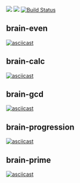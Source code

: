 <a href="https://codeclimate.com/github/makeoverWeb/project-lvl1-s412/maintainability"><img src="https://api.codeclimate.com/v1/badges/4eb0e482969eb4319075/maintainability" /></a>
<a href="https://codeclimate.com/github/makeoverWeb/project-lvl1-s412/test_coverage"><img src="https://api.codeclimate.com/v1/badges/4eb0e482969eb4319075/test_coverage" /></a>
[![Build Status](https://travis-ci.org/makeoverWeb/project-lvl1-s412.svg?branch=master)](https://travis-ci.org/makeoverWeb/project-lvl1-s412)
## brain-evеn
[![asciicast](https://asciinema.org/a/1uFwlgQB2PYsRkRElzjslsZE6.svg)](https://asciinema.org/a/1uFwlgQB2PYsRkRElzjslsZE6)
## brain-calc
[![asciicast](https://asciinema.org/a/ebIcb1YJHXwayFHu3ggoqmR1L.svg)](https://asciinema.org/a/ebIcb1YJHXwayFHu3ggoqmR1L)
## brain-gcd
[![asciicast](https://asciinema.org/a/rq5OJXVcsoSPmzRiIPmU4gIPu.svg)](https://asciinema.org/a/rq5OJXVcsoSPmzRiIPmU4gIPu)
## brain-progression
[![asciicast](https://asciinema.org/a/Q6ClZmDRHkKH0HHnuXOwGRaQi.svg)](https://asciinema.org/a/Q6ClZmDRHkKH0HHnuXOwGRaQi)
## brain-prime
[![asciicast](https://asciinema.org/a/UZBc9aydhncMpFq0HnSjAmS3A.svg)](https://asciinema.org/a/UZBc9aydhncMpFq0HnSjAmS3A)
